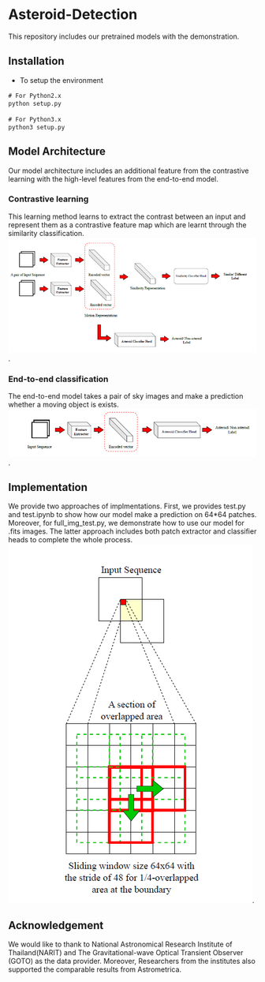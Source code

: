 # Asteroid-Detection
This repository includes our pretrained models with the demonstration.


## Installation
- To setup the environment
```
# For Python2.x
python setup.py

# For Python3.x
python3 setup.py
```

## Model Architecture
Our model architecture includes an additional feature from the contrastive learning with the high-level features from the end-to-end model.

### Contrastive learning 
This learning method learns to extract the contrast between an input and represent them as a contrastive feature map which are learnt through the similarity classification.
![alt text for screen readers](Images/Screenshot_CT.png "Contrastive learning architecture").
### End-to-end classification
The end-to-end model takes a pair of sky images and make a prediction whether a moving object is exists.
![alt text for screen readers](Images/Screenshot_n2n.png  "End-to-end classification architecture").

## Implementation
We provide two approaches of implmentations. First, we provides test.py and test.ipynb to show how our model make a prediction on 64*64 patches. Moreover, for full_img_test.py, we demonstrate how to use our model for .fits images. The latter approach includes both patch extractor and classifier heads to complete the whole process.
![alt text for screen readers](Images/Screenshot_sliding_windows.png  "Sliding windows for patch extraction").


## Acknowledgement
We would like to thank to National Astronomical Research Institute of Thailand(NARIT) and The Gravitational-wave Optical Transient Observer (GOTO) as the data provider. Moreover, Researchers from the institutes also supported the comparable results from Astrometrica.
